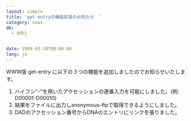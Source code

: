 ```yaml
---
layout: simple
title: 'get-entryの機能拡張のお知らせ　'
category: news
db:
  - ddbj


date: 1998-03-10T00:00:00
lang: ja
---
```


WWW版 get-entry に以下の３つの機能を追加しましたのでお知らせいたします。

<ol>
    <li>ハイフン"-"を用いたアクセッションの連番入力を可能にしました。(例: D00001-D00010)</li>
    <li>結果をファイルに出力しanonymous-ftpで取得できるようにしました。</li>
    <li>DADのアクセッション番号からDNAのエントリにリンクを張りました。</li>
</ol>
